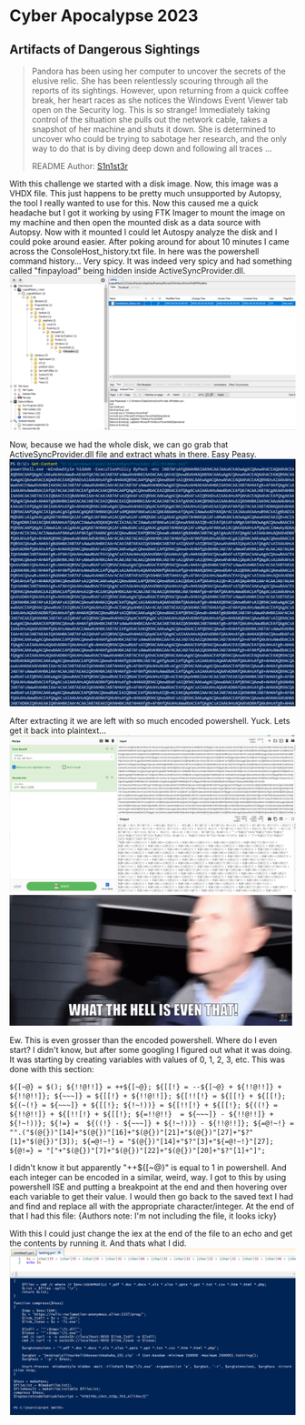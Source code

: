 # Cyber Apocalypse 2023

## Artifacts of Dangerous Sightings

> Pandora has been using her computer to uncover the secrets of the elusive relic. She has been relentlessly scouring through all the reports of its sightings. However, upon returning from a quick coffee break, her heart races as she notices the Windows Event Viewer tab open on the Security log. This is so strange! Immediately taking control of the situation she pulls out the network cable, takes a snapshot of her machine and shuts it down. She is determined to uncover who could be trying to sabotage her research, and the only way to do that is by diving deep down and following all traces ...
>
>  README Author: [S1n1st3r](https://s1n1st3r.gitbook.io/)
>

With this challenge we started with a disk image. Now, this image was a VHDX file. This just happens to be pretty much unsupported by Autopsy, the tool I really wanted to use for this. Now this caused me a quick headache but I got it working by using FTK Imager to mount the image on my machine and then open the mounted disk as a data source with Autopsy.
Now with it mounted I could let Autospy analyze the disk and I could poke around easier. After poking around for about 10 minutes I came across the ConsoleHost_history.txt file. In here was the powershell command history... Very spicy.
It was indeed very spicy and had something called "finpayload" being hidden inside ActiveSyncProvider.dll.
![](spaces_1uhiofTFnZvCKEvs4fJk_uploads_7Bl3Jlk7gADP3R2taiGH_htbCyberApoc23_Artifacts_of_blahblah1.webp)

Now, because we had the whole disk, we can go grab that ActiveSyncProvider.dll file and extract whats in there. Easy Peasy.
![](spaces_1uhiofTFnZvCKEvs4fJk_uploads_6mLesqRkz3YAGmMAXdgn_htbCyberApoc23_Artifacts_of_blahblah2.webp)

After extracting it we are left with so much encoded powershell. Yuck. Lets get it back into plaintext...
![](spaces_1uhiofTFnZvCKEvs4fJk_uploads_ggVCWCjIdrTwhQUS68ZM_htbCyberApoc23_Artifacts_of_blahblah3.webp)
![](spaces_1uhiofTFnZvCKEvs4fJk_uploads_fqXyzpgobzolWL5fFOjD_mc-jugger-nuggets.webp)

Ew. This is even grosser than the encoded powershell.
Where do I even start?
I didn't know, but after some googling I figured out what it was doing. It was starting by creating variables with values of 0, 1, 2, 3, etc. This was done with this section:
```
${[~@} = $(); ${!!@!!]} = ++${[~@}; ${[[!} = --${[~@} + ${!!@!!]} + ${!!@!!]}; ${~~~]} = ${[[!} + ${!!@!!]}; ${[!![!} = ${[[!} + ${[[!}; ${(~(!} = ${~~~]} + ${[[!}; ${!~!))} = ${[!![!} + ${[[!}; ${((!} = ${!!@!!]} + ${[!![!} + ${[[!}; ${=!!@!!}  = ${~~~]} - ${!!@!!]} + ${!~!))}; ${!=} =  ${((!} - ${~~~]} + ${!~!))} - ${!!@!!]}; ${=@!~!} = "".("$(@{})"[14]+"$(@{})"[16]+"$(@{})"[21]+"$(@{})"[27]+"$?"[1]+"$(@{})"[3]); ${=@!~!} = "$(@{})"[14]+"$?"[3]+"${=@!~!}"[27]; ${@!=} = "["+"$(@{})"[7]+"$(@{})"[22]+"$(@{})"[20]+"$?"[1]+"]";
```
I didn't know it but apparently "++${[~@}" is equal to 1 in powershell. And each integer can be encoded in a similar, weird, way.
I got to this by using powershell ISE and putting a breakpoint at the end and then hovering over each variable to get their value. I would then go back to the saved text I had and find and replace all with the appropriate character/integer.
At the end of that I had this file: {Authors note: I'm not including the file, it looks icky}


With this I could just change the iex at the end of the file to an echo and get the contents by running it. And thats what I did.
![](spaces_1uhiofTFnZvCKEvs4fJk_uploads_4ehmEIqvL46bfwEl49yR_htbCyberApoc23_Artifacts_of_blahblahFlag.webp)
